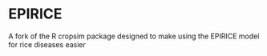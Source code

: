 # EPIRICE
A fork of the R cropsim package designed to make using the EPIRICE model for rice diseases easier

